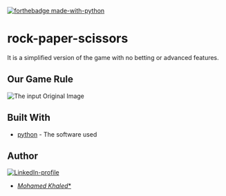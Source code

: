 [![forthebadge made-with-python](http://ForTheBadge.com/images/badges/made-with-python.svg)](https://www.python.org/)
# rock-paper-scissors
It is a simplified version of the game with no betting or advanced features.
## Our Game Rule
![The input Original Image](https://www.resolve.edu.au/sites/default/files/Rock%20Paper%20Scissors.png)
## Built With
* [python](https://www.python.org/) - The software used
## Author
[![LinkedIn-profile](https://img.shields.io/badge/LinkedIn-Profile-teal.svg)](https://www.linkedin.com/in/mohamed-khaled-205a21211/)
* [*Mohamed Khaled**](https://github.com/mohamedKhaledBio) 

